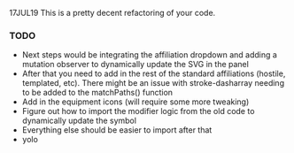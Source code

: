 17JUL19 This is a pretty decent refactoring of your code.

### TODO

- Next steps would be integrating the affiliation dropdown and adding a mutation observer to dynamically update the SVG in the panel
- After that you need to add in the rest of the standard affiliations (hostile, templated, etc). There might be an issue with stroke-dasharray needing to be added to the matchPaths() function
- Add in the equipment icons (will require some more tweaking)
- Figure out how to import the modifier logic from the old code to dynamically update the symbol
- Everything else should be easier to import after that
- yolo
